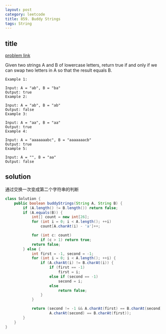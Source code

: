 ```yaml
---
layout: post
category: leetcode
title: 859. Buddy Strings
tags: String
---
```


## title
[problem link](https://leetcode.com/problems/buddy-strings/description/)

Given two strings A and B of lowercase letters, return true if and only if we can swap two letters in A so that the result equals B.

	Example 1:
	
	Input: A = "ab", B = "ba"
	Output: true
	Example 2:
	
	Input: A = "ab", B = "ab"
	Output: false
	Example 3:
	
	Input: A = "aa", B = "aa"
	Output: true
	Example 4:
	
	Input: A = "aaaaaaabc", B = "aaaaaaacb"
	Output: true
	Example 5:
	
	Input: A = "", B = "aa"
	Output: false

## solution
通过交换一次变成第二个字符串的判断

```java
class Solution {
    public boolean buddyStrings(String A, String B) {
        if (A.length() != B.length()) return false;
        if (A.equals(B)) {
            int[] count = new int[26];
            for (int i = 0; i < A.length(); ++i)
                count[A.charAt(i) - 'a']++;

            for (int c: count)
                if (c > 1) return true;
            return false;
        } else {
            int first = -1, second = -1;
            for (int i = 0; i < A.length(); ++i) {
                if (A.charAt(i) != B.charAt(i)) {
                    if (first == -1)
                        first = i;
                    else if (second == -1)
                        second = i;
                    else
                        return false;
                }
            }

            return (second != -1 && A.charAt(first) == B.charAt(second) &&
                    A.charAt(second) == B.charAt(first));
        }
    }
}

```